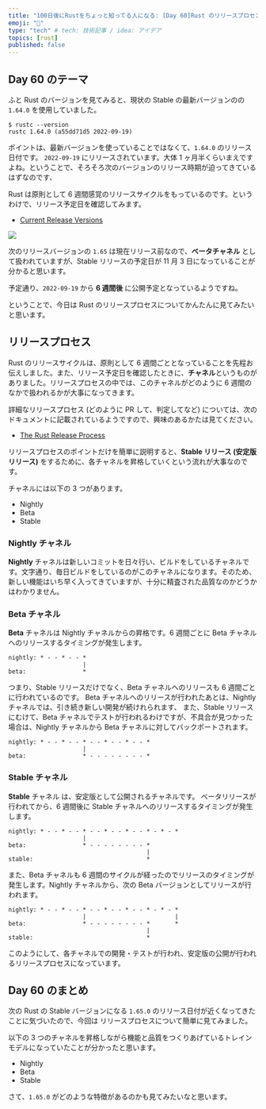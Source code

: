 ```yaml
---
title: "100日後にRustをちょっと知ってる人になる: [Day 60]Rust のリリースプロセス"
emoji: "🦀"
type: "tech" # tech: 技術記事 / idea: アイデア
topics: [rust]
published: false
---
```

## Day 60 のテーマ

ふと Rust のバージョンを見てみると、現状の Stable の最新バージョンのの `1.64.0` を使用していました。

```shell
$ rustc --version
rustc 1.64.0 (a55dd71d5 2022-09-19)
```

ポイントは、最新バージョンを使っていることではなくて、`1.64.0` のリリース日付です。
`2022-09-19` にリリースされています。大体 1 ヶ月半くらいまえですよね。ということで、そろそろ次のバージョンのリリース時期が迫ってきているはずなのです、

Rust は原則として 6 週間感覚のリリースサイクルをもっているのです。というわけで、リリース予定日を確認してみます。

- [Current Release Versions](https://forge.rust-lang.org/#current-release-versions)

![](https://storage.googleapis.com/zenn-user-upload/e477353f383f-20221031.png)

次のリリースバージョンの `1.65` は現在リリース前なので、**ベータチャネル** として扱われていますが、Stable リリースの予定日が 11 月 3 日になっていることが分かると思います。

予定通り、`2022-09-19` から **6 週間後** に公開予定となっているようですね。

ということで、今日は Rust のリリースプロセスについてかんたんに見てみたいと思います。

## リリースプロセス

Rust のリリースサイクルは、原則として 6 週間ごととなっていることを先程お伝えしました。また、リリース予定日を確認したときに、**チャネル**というものがありました。リリースプロセスの中では、このチャネルがどのように 6 週間のなかで扱われるかが大事になってきます。

詳細なリリースプロセス (どのように PR して、判定してなど) については、次のドキュメントに記載されているようですので、興味のあるかたは見てください。

- [The Rust Release Process](https://forge.rust-lang.org/release/process.html)

リリースプロセスのポイントだけを簡単に説明すると、**Stable リリース (安定版リリース)** をするために、各チャネルを昇格していくという流れが大事なのです。

チャネルには以下の 3 つがあります。

- Nightly
- Beta
- Stable

### Nightly チャネル

**Nightly** チャネルは新しいコミットを日々行い、ビルドをしているチャネルです。文字通り、毎日ビルドをしているのがこのチャネルになります。そのため、新しい機能はいち早く入ってきていますが、十分に精査された品質なのかどうかはわかりません。

### Beta チャネル

**Beta** チャネルは Nightly チャネルからの昇格です。6 週間ごとに Beta チャネルへのリリースするタイミングが発生します。

```shell
nightly: * - - * - - *
                     |
beta:                *
```

つまり、Stable リリースだけでなく、Beta チャネルへのリリースも 6 週間ごとに行われているのです。
Beta チャネルへのリリースが行われたあとは、Nightly チャネルでは、引き続き新しい開発が続けれられます、
また、Stable リリースにむけて、Beta チャネルでテストが行われるわけですが、不具合が見つかった場合は、Nightly チャネルから Beta チャネルに対してバックポートされます。

```shell
nightly: * - - * - - * - - * - - * - - *
                     |
beta:                * - - - - - - - - *
```

### Stable チャネル

**Stable** チャネル は、安定版として公開されるチャネルです。
ベータリリースが行われてから、6 週間後に Stable チャネルへのリリースするタイミングが発生します。

```shell
nightly: * - - * - - * - - * - - * - - * - * - *
                     |
beta:                * - - - - - - - - *
                                       |
stable:                                *
```

また、Beta チャネルも 6 週間のサイクルが経ったのでリリースのタイミングが発生します。Nightly チャネルから、次の Beta バージョンとしてリリースが行われます。

```shell
nightly: * - - * - - * - - * - - * - - * - * - *
                     |                         |
beta:                * - - - - - - - - *       *
                                       |
stable:                                *
```

このようにして、各チャネルでの開発・テストが行われ、安定版の公開が行われるリリースプロセスになっています。

## Day 60 のまとめ

次の Rust の Stable バージョンになる `1.65.0` のリリース日付が近くなってきたことに気づいたので、今回は リリースプロセスについて簡単に見てみました。

以下の 3 つのチャネルを昇格しながら機能と品質をつくりあげているトレインモデルになっていたことが分かったと思います。

- Nightly
- Beta
- Stable

さて、`1.65.0` がどのような特徴があるのかも見てみたいなと思います。
